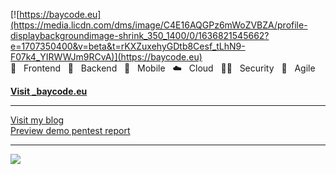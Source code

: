 [![https://baycode.eu](https://media.licdn.com/dms/image/C4E16AQGPz6mWoZVBZA/profile-displaybackgroundimage-shrink_350_1400/0/1636821545662?e=1707350400&v=beta&t=rKXZuxehyGDtb8Cesf_tLhN9-F07k4_YIRWWJm9RCvA)](https://baycode.eu)
 💙&nbsp;&nbsp;&nbsp;Frontend&nbsp;&nbsp;&nbsp;🖤&nbsp;&nbsp;&nbsp;Backend&nbsp;&nbsp;&nbsp;📱&nbsp;&nbsp;&nbsp;Mobile&nbsp;&nbsp;&nbsp;☁️️&nbsp;&nbsp;&nbsp;Cloud&nbsp;&nbsp;&nbsp;👮🏻&nbsp;&nbsp;&nbsp;Security&nbsp;&nbsp;&nbsp;🎯&nbsp;&nbsp;&nbsp;Agile </br>
<div><b><a href="https://baycode.eu">Visit _baycode.eu</a></b></div>
<hr>
<div><a href="https://news.baycode.eu">Visit my blog</a></div>
<div><a href="https://baycode.eu/pentest">Preview demo pentest report</a></div>
<hr>
<span><img src="https://baycode.eu/pnpt.png" /></span>

